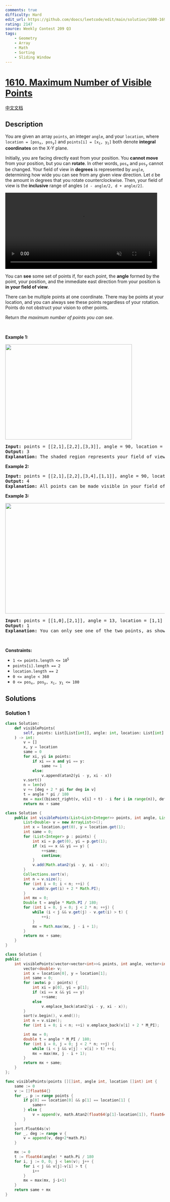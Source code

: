 ```yaml
---
comments: true
difficulty: Hard
edit_url: https://github.com/doocs/leetcode/edit/main/solution/1600-1699/1610.Maximum%20Number%20of%20Visible%20Points/README_EN.md
rating: 2147
source: Weekly Contest 209 Q3
tags:
    - Geometry
    - Array
    - Math
    - Sorting
    - Sliding Window
---
```


<!-- problem:start -->

# [1610. Maximum Number of Visible Points](https://leetcode.com/problems/maximum-number-of-visible-points)

[中文文档](/solution/1600-1699/1610.Maximum%20Number%20of%20Visible%20Points/README.md)

## Description

<!-- description:start -->

<p>You are given an array <code>points</code>, an integer <code>angle</code>, and your <code>location</code>, where <code>location = [pos<sub>x</sub>, pos<sub>y</sub>]</code> and <code>points[i] = [x<sub>i</sub>, y<sub>i</sub>]</code> both denote <strong>integral coordinates</strong> on the X-Y plane.</p>

<p>Initially, you are facing directly east from your position. You <strong>cannot move</strong> from your position, but you can <strong>rotate</strong>. In other words, <code>pos<sub>x</sub></code> and <code>pos<sub>y</sub></code> cannot be changed. Your field of view in <strong>degrees</strong> is represented by <code>angle</code>, determining how wide you can see from any given view direction. Let <code>d</code> be the amount in degrees that you rotate counterclockwise. Then, your field of view is the <strong>inclusive</strong> range of angles <code>[d - angle/2, d + angle/2]</code>.</p>

<p>
<video autoplay="" controls="" height="360" muted="" style="max-width:100%;height:auto;" width="480"><source src="https://fastly.jsdelivr.net/gh/doocs/leetcode@main/solution/1600-1699/1610.Maximum%20Number%20of%20Visible%20Points/images/angle.mp4" type="video/mp4" />Your browser does not support the video tag or this video format.</video>
</p>

<p>You can <strong>see</strong> some set of points if, for each point, the <strong>angle</strong> formed by the point, your position, and the immediate east direction from your position is <strong>in your field of view</strong>.</p>

<p>There can be multiple points at one coordinate. There may be points at your location, and you can always see these points regardless of your rotation. Points do not obstruct your vision to other points.</p>

<p>Return <em>the maximum number of points you can see</em>.</p>

<p>&nbsp;</p>
<p><strong class="example">Example 1:</strong></p>
<img alt="" src="https://fastly.jsdelivr.net/gh/doocs/leetcode@main/solution/1600-1699/1610.Maximum%20Number%20of%20Visible%20Points/images/89a07e9b-00ab-4967-976a-c723b2aa8656.png" style="width: 400px; height: 300px;" />
<pre>
<strong>Input:</strong> points = [[2,1],[2,2],[3,3]], angle = 90, location = [1,1]
<strong>Output:</strong> 3
<strong>Explanation:</strong> The shaded region represents your field of view. All points can be made visible in your field of view, including [3,3] even though [2,2] is in front and in the same line of sight.
</pre>

<p><strong class="example">Example 2:</strong></p>

<pre>
<strong>Input:</strong> points = [[2,1],[2,2],[3,4],[1,1]], angle = 90, location = [1,1]
<strong>Output:</strong> 4
<strong>Explanation:</strong> All points can be made visible in your field of view, including the one at your location.
</pre>

<p><strong class="example">Example 3:</strong></p>
<img alt="" src="https://fastly.jsdelivr.net/gh/doocs/leetcode@main/solution/1600-1699/1610.Maximum%20Number%20of%20Visible%20Points/images/5010bfd3-86e6-465f-ac64-e9df941d2e49.png" style="width: 690px; height: 348px;" />
<pre>
<strong>Input:</strong> points = [[1,0],[2,1]], angle = 13, location = [1,1]
<strong>Output:</strong> 1
<strong>Explanation:</strong> You can only see one of the two points, as shown above.
</pre>

<p>&nbsp;</p>
<p><strong>Constraints:</strong></p>

<ul>
	<li><code>1 &lt;= points.length &lt;= 10<sup>5</sup></code></li>
	<li><code>points[i].length == 2</code></li>
	<li><code>location.length == 2</code></li>
	<li><code>0 &lt;= angle &lt; 360</code></li>
	<li><code>0 &lt;= pos<sub>x</sub>, pos<sub>y</sub>, x<sub>i</sub>, y<sub>i</sub> &lt;= 100</code></li>
</ul>

<!-- description:end -->

## Solutions

<!-- solution:start -->

### Solution 1

<!-- tabs:start -->

```python
class Solution:
    def visiblePoints(
        self, points: List[List[int]], angle: int, location: List[int]
    ) -> int:
        v = []
        x, y = location
        same = 0
        for xi, yi in points:
            if xi == x and yi == y:
                same += 1
            else:
                v.append(atan2(yi - y, xi - x))
        v.sort()
        n = len(v)
        v += [deg + 2 * pi for deg in v]
        t = angle * pi / 180
        mx = max((bisect_right(v, v[i] + t) - i for i in range(n)), default=0)
        return mx + same
```

```java
class Solution {
    public int visiblePoints(List<List<Integer>> points, int angle, List<Integer> location) {
        List<Double> v = new ArrayList<>();
        int x = location.get(0), y = location.get(1);
        int same = 0;
        for (List<Integer> p : points) {
            int xi = p.get(0), yi = p.get(1);
            if (xi == x && yi == y) {
                ++same;
                continue;
            }
            v.add(Math.atan2(yi - y, xi - x));
        }
        Collections.sort(v);
        int n = v.size();
        for (int i = 0; i < n; ++i) {
            v.add(v.get(i) + 2 * Math.PI);
        }
        int mx = 0;
        Double t = angle * Math.PI / 180;
        for (int i = 0, j = 0; j < 2 * n; ++j) {
            while (i < j && v.get(j) - v.get(i) > t) {
                ++i;
            }
            mx = Math.max(mx, j - i + 1);
        }
        return mx + same;
    }
}
```

```cpp
class Solution {
public:
    int visiblePoints(vector<vector<int>>& points, int angle, vector<int>& location) {
        vector<double> v;
        int x = location[0], y = location[1];
        int same = 0;
        for (auto& p : points) {
            int xi = p[0], yi = p[1];
            if (xi == x && yi == y)
                ++same;
            else
                v.emplace_back(atan2(yi - y, xi - x));
        }
        sort(v.begin(), v.end());
        int n = v.size();
        for (int i = 0; i < n; ++i) v.emplace_back(v[i] + 2 * M_PI);

        int mx = 0;
        double t = angle * M_PI / 180;
        for (int i = 0, j = 0; j < 2 * n; ++j) {
            while (i < j && v[j] - v[i] > t) ++i;
            mx = max(mx, j - i + 1);
        }
        return mx + same;
    }
};
```

```go
func visiblePoints(points [][]int, angle int, location []int) int {
	same := 0
	v := []float64{}
	for _, p := range points {
		if p[0] == location[0] && p[1] == location[1] {
			same++
		} else {
			v = append(v, math.Atan2(float64(p[1]-location[1]), float64(p[0]-location[0])))
		}
	}
	sort.Float64s(v)
	for _, deg := range v {
		v = append(v, deg+2*math.Pi)
	}

	mx := 0
	t := float64(angle) * math.Pi / 180
	for i, j := 0, 0; j < len(v); j++ {
		for i < j && v[j]-v[i] > t {
			i++
		}
		mx = max(mx, j-i+1)
	}
	return same + mx
}
```

<!-- tabs:end -->

<!-- solution:end -->

<!-- problem:end -->
